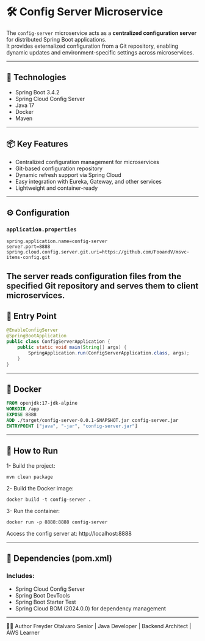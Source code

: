 
# 🛠️ Config Server Microservice

The `config-server` microservice acts as a **centralized configuration server** for distributed Spring Boot applications.  
It provides externalized configuration from a Git repository, enabling dynamic updates and environment-specific settings across microservices.

---

## 🚀 Technologies

- Spring Boot 3.4.2  
- Spring Cloud Config Server  
- Java 17  
- Docker  
- Maven

---

## 📦 Key Features

- Centralized configuration management for microservices  
- Git-based configuration repository  
- Dynamic refresh support via Spring Cloud  
- Easy integration with Eureka, Gateway, and other services  
- Lightweight and container-ready

---

## ⚙️ Configuration

### `application.properties`

```properties
spring.application.name=config-server
server.port=8888
spring.cloud.config.server.git.uri=https://github.com/FooandV/msvc-items-config.git
```
The server reads configuration files from the specified Git repository and serves them to client microservices.
---

## 🚀 Entry Point
```java
@EnableConfigServer
@SpringBootApplication
public class ConfigServerApplication {
    public static void main(String[] args) {
        SpringApplication.run(ConfigServerApplication.class, args);
    }
}
```
---
## 🐳 Docker
```Dockerfile
FROM openjdk:17-jdk-alpine 
WORKDIR /app
EXPOSE 8888
ADD ./target/config-server-0.0.1-SNAPSHOT.jar config-server.jar
ENTRYPOINT ["java", "-jar", "config-server.jar"]
```

---
## 🧪 How to Run
1- Build the project:
```
mvn clean package
```
2- Build the Docker image:
```
docker build -t config-server .
```
3- Run the container:
```
docker run -p 8888:8888 config-server
```
Access the config server at: http://localhost:8888

---
## 📁 Dependencies (pom.xml)
### Includes:
- Spring Cloud Config Server
- Spring Boot DevTools
- Spring Boot Starter Test
- Spring Cloud BOM (2024.0.0) for dependency management
---
👨‍💻 Author
Freyder Otalvaro Senior | Java Developer | Backend Architect | AWS Learner





